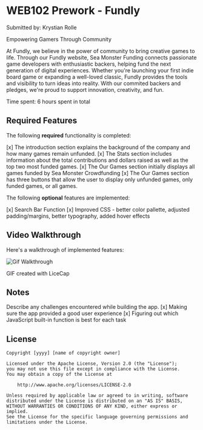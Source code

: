 # WEB102 Prework - Fundly

Submitted by: Krystian Rolle

Empowering Gamers Through Community

At Fundly, we believe in the power of community to bring creative games to life. Through our Fundly website, Sea Monster Funding connects passionate game developers with enthusiastic backers, 
helping fund the next generation of digital experiences. Whether you're launching your first indie board game or expanding a well-loved classic, Fundly provides the tools and visibility to turn ideas into reality. With our commited backers and pledges, we're proud to support innovation, creativity, and fun.

Time spent: 6 hours spent in total

## Required Features

The following **required** functionality is completed:

[x]  The introduction section explains the background of the company and how many games remain unfunded.
[x]  The Stats section includes information about the total contributions and dollars raised as well as the top two most funded games.
[x]  The Our Games section initially displays all games funded by Sea Monster Crowdfunding
[x]  The Our Games section has three buttons that allow the user to display only unfunded games, only funded games, or all games.

The following **optional** features are implemented:

[x] Search Bar Function
[x] Improved CSS  - better color pallette, adjusted padding/margins, better typography, added hover effects

## Video Walkthrough

Here's a walkthrough of implemented features:

<img src='https://github.com/KrystaAlex/FundlyGif/blob/main/Web%20102%20Prework.gif?raw=true' title='Gif Walkthrough' width='' alt='Gif Walkthrough' />

GIF created with LiceCap

## Notes

Describe any challenges encountered while building the app.
[x] Making sure the app provided a good user experience
[x] Figuring out which JavaScript built-in function is best for each task 

## License

    Copyright [yyyy] [name of copyright owner]

    Licensed under the Apache License, Version 2.0 (the "License");
    you may not use this file except in compliance with the License.
    You may obtain a copy of the License at

        http://www.apache.org/licenses/LICENSE-2.0

    Unless required by applicable law or agreed to in writing, software
    distributed under the License is distributed on an "AS IS" BASIS,
    WITHOUT WARRANTIES OR CONDITIONS OF ANY KIND, either express or implied.
    See the License for the specific language governing permissions and
    limitations under the License.
